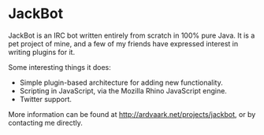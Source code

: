 JackBot
=======

JackBot is an IRC bot written entirely from scratch in 100% pure Java. It is a pet project of mine, and a few of my friends have expressed interest in writing plugins for it.

Some interesting things it does:

 - Simple plugin-based architecture for adding new functionality.
 - Scripting in JavaScript, via the Mozilla Rhino JavaScript engine.
 - Twitter support.

More information can be found at http://ardvaark.net/projects/jackbot, or by contacting me directly.
